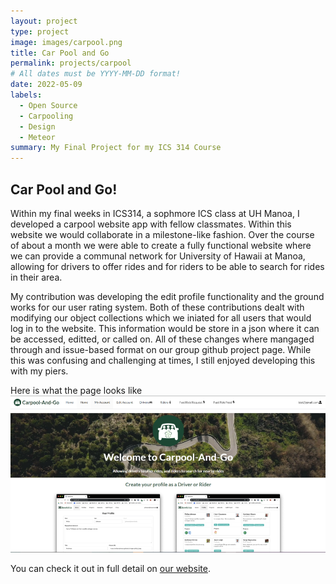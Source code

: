 ```yaml
---
layout: project
type: project
image: images/carpool.png
title: Car Pool and Go
permalink: projects/carpool
# All dates must be YYYY-MM-DD format!
date: 2022-05-09
labels:
  - Open Source
  - Carpooling
  - Design
  - Meteor
summary: My Final Project for my ICS 314 Course
---
```

<h2>Car Pool and Go!</h2>
<p>Within my final weeks in ICS314, a sophmore ICS class at UH Manoa, I developed a carpool website app with fellow classmates. Within this website we would collaborate in a milestone-like fashion. Over the course of about a month we were able to create a fully functional website where we can provide a communal network for University of Hawaii at Manoa, allowing for drivers to offer rides and for riders to be able to search for rides in their area.</p>
<p>My contribution was developing the edit profile functionality and the ground works for our user rating system. Both of these contributions dealt with modifying our object collections which we iniated for all users that would log in to the website. This information would be store in a json where it can be accessed, editted, or called on. All of these changes where mangaged through and issue-based format on our group github project page. While this was confusing and challenging at times, I still enjoyed developing this with my piers.</p>

Here is what the page looks like 
  <img src="../images/landingpage.png">

You can check it out in full detail on [our website](https://carpool-and-go.github.io/).
